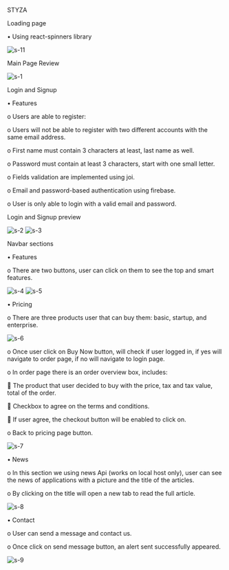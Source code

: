 STYZA 

Loading page

•	Using react-spinners library

![s-11](https://user-images.githubusercontent.com/106487998/186722871-035f24d3-835c-44f5-9e82-3f69f9a7eea7.PNG)

Main Page Review

![s-1](https://user-images.githubusercontent.com/106487998/186722955-13b9bb87-0f9d-44bb-aac1-c336c0edd123.PNG)

Login and Signup

•	Features

o	Users are able to register:

o	Users will not be able to register with two different accounts with the same email address.

o	First name must contain 3 characters at least, last name as well.

o	Password must contain at least 3 characters, start with one small letter.

o	Fields validation are implemented using joi.

o	Email and password-based authentication using firebase.

o	User is only able to login with a valid email and password.

Login and Signup preview

![s-2](https://user-images.githubusercontent.com/106487998/186722997-5875cc03-ded2-433b-b27f-1d0b29871355.PNG)
![s-3](https://user-images.githubusercontent.com/106487998/186723012-fc81260a-5115-4960-a534-c921b7fbc4a7.PNG)


Navbar sections

•	Features

o	There are two buttons, user can click on them to see the top and smart features.

![s-4](https://user-images.githubusercontent.com/106487998/186723054-b44fd5ef-6ace-4aaf-9c01-d981754f438a.PNG)
![s-5](https://user-images.githubusercontent.com/106487998/186723064-78b1a4ac-05aa-4cfd-86e0-c7cb638bd558.PNG)

•	Pricing

o	There are three products user that can buy them: basic, startup, and enterprise.

![s-6](https://user-images.githubusercontent.com/106487998/186723086-3f4b1a7f-d19a-45a6-bbbc-0d949bcc937b.PNG)

o	Once user click on Buy Now button, will check if user logged in, if yes will navigate to order page, if no will navigate to login page.

o	In order page there is an order overview box, includes:

	The product that user decided to buy with the price, tax and tax value, total of the order.

	Checkbox to agree on the terms and conditions.

	If user agree, the checkout button will be enabled to click on.

o	Back to pricing page button.

![s-7](https://user-images.githubusercontent.com/106487998/186723109-37a6ca31-c53a-4a65-88fa-9ac9576c86fb.PNG)

•	News

o	In this section we using news Api (works on local host only), user can see the news of applications with a picture and the title of the articles.

o	By clicking on the title will open a new tab to read the full article.

![s-8](https://user-images.githubusercontent.com/106487998/186723139-d742aa1d-1f56-4679-925d-f4e101eb3a9c.PNG)

•	Contact

o	User can send a message and contact us.

o	Once click on send message button, an alert sent successfully appeared.


![s-9](https://user-images.githubusercontent.com/106487998/186723207-bb64213e-e9d2-497e-8387-c0ffb6765ad4.PNG)

